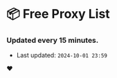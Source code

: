 # :package: Free Proxy List
### Updated every 15 minutes.

- Last updated: `2024-10-01 23:59`

:heart:
